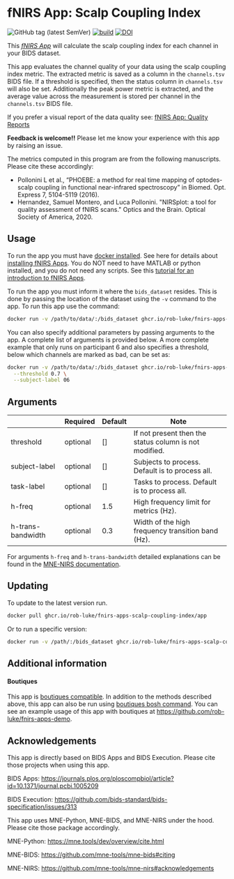 # fNIRS App: Scalp Coupling Index 

![GitHub tag (latest SemVer)](https://img.shields.io/github/v/tag/rob-luke/fnirs-apps-scalp-coupling-index?color=green&label=version&sort=semver)
[![build](https://github.com/rob-luke/fnirs-apps-scalp-coupling-index/actions/workflows/ghregistry.yml/badge.svg?branch=main)](https://github.com/rob-luke/fnirs-apps-scalp-coupling-index/actions/workflows/ghregistry.yml)
[![DOI](https://zenodo.org/badge/DOI/10.5281/zenodo.4999132.svg)](https://doi.org/10.5281/zenodo.4999132)


This [*fNIRS App*](http://fnirs-apps.org) will calculate the scalp coupling index for each channel in your BIDS dataset.

This app evaluates the channel quality of your data using the scalp coupling index metric.
The extracted metric is saved as a column in the `channels.tsv` BIDS file.
If a threshold is specified, then the status column in `channels.tsv` will also be set.
Additionally the peak power metric is extracted, and the average value across the measurement is stored per channel in the `channels.tsv` BIDS file.

If you prefer a visual report of the data quality see: [fNIRS App: Quality Reports](https://github.com/rob-luke/fnirs-apps-quality-reports)

**Feedback is welcome!!** Please let me know your experience with this app by raising an issue.  


The metrics computed in this program are from the following manuscripts. Please cite these accordingly:

* Pollonini L et al., “PHOEBE: a method for real time mapping of
  optodes-scalp coupling in functional near-infrared spectroscopy” in
  Biomed. Opt. Express 7, 5104-5119 (2016).
* Hernandez, Samuel Montero, and Luca Pollonini. "NIRSplot: a tool for
  quality assessment of fNIRS scans." Optics and the Brain.
  Optical Society of America, 2020.


## Usage

To run the app you must have [docker installed](https://docs.docker.com/get-docker/). See here for details about [installing fNIRS Apps](http://fnirs-apps.org/overview//). You do NOT need to have MATLAB or python installed, and you do not need any scripts. See this [tutorial for an introduction to fNIRS Apps](http://fnirs-apps.org/tutorial/).

To run the app you must inform it where the `bids_dataset` resides.
This is done by passing the location of the dataset using the `-v` command to the app.
To run this app use the command:

```bash
docker run -v /path/to/data/:/bids_dataset ghcr.io/rob-luke/fnirs-apps-scalp-coupling-index/app
```

You can also specify additional parameters by passing arguments to the app. A complete list of arguments is provided below.
A more complete example that only runs on participant 6 and also specifies a threshold, below which channels are marked as bad, can be set as:

```bash
docker run -v /path/to/data/:/bids_dataset ghcr.io/rob-luke/fnirs-apps-scalp-coupling-index/app \
  --threshold 0.7 \
  --subject-label 06
```

## Arguments

|                   | Required | Default | Note                                                   |
|-------------------|----------|---------|--------------------------------------------------------|
| threshold         | optional | []      | If not present then the status column is not modified. |
| subject-label     | optional | []      | Subjects to process. Default is to process all.        |
| task-label        | optional | []      | Tasks to process. Default is to process all.           |
| h-freq            | optional | 1.5     | High frequency limit for metrics (Hz).                 |
| h-trans-bandwidth | optional | 0.3     | Width of the high frequency transition band (Hz).      |

For arguments `h-freq` and `h-trans-bandwidth` detailed explanations can be found in the [MNE-NIRS documentation](https://mne.tools/mne-nirs/main/generated/mne.preprocessing.nirs.scalp_coupling_index.html#mne.preprocessing.nirs.scalp_coupling_index).


## Updating

To update to the latest version run.

```bash
docker pull ghcr.io/rob-luke/fnirs-apps-scalp-coupling-index/app
```

Or to run a specific version:

```bash
docker run -v /path/:/bids_dataset ghcr.io/rob-luke/fnirs-apps-scalp-coupling-index/app:v1.4.2
```

## Additional information

#### Boutiques

This app is [boutiques compatible](https://boutiques.github.io).
In addition to the methods described above, this app can also be run using [boutiques bosh command](https://boutiques.github.io/doc/index.html).
You can see an example usage of this app with boutiques at https://github.com/rob-luke/fnirs-apps-demo.



Acknowledgements
----------------

This app is directly based on BIDS Apps and BIDS Execution. Please cite those projects when using this app.

BIDS Apps: https://journals.plos.org/ploscompbiol/article?id=10.1371/journal.pcbi.1005209

BIDS Execution: https://github.com/bids-standard/bids-specification/issues/313

This app uses MNE-Python, MNE-BIDS, and MNE-NIRS under the hood. Please cite those package accordingly.

MNE-Python: https://mne.tools/dev/overview/cite.html

MNE-BIDS: https://github.com/mne-tools/mne-bids#citing

MNE-NIRS: https://github.com/mne-tools/mne-nirs#acknowledgements

